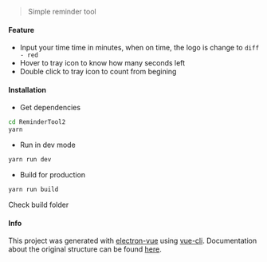 > Simple reminder tool

#### Feature

* Input your time time in minutes, when on time, the logo is change to ```diff - red```
* Hover to tray icon to know how many seconds left
* Double click to tray icon to count from begining

#### Installation

* Get dependencies
``` bash
cd ReminderTool2
yarn
```

* Run in dev mode
``` bash
yarn run dev
```

* Build for production
``` bash
yarn run build
```
Check build folder

#### Info
This project was generated with [electron-vue](https://github.com/SimulatedGREG/electron-vue) using [vue-cli](https://github.com/vuejs/vue-cli). Documentation about the original structure can be found [here](https://simulatedgreg.gitbooks.io/electron-vue/content/index.html).
